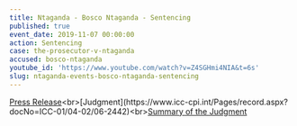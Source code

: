 ```yaml
---
title: Ntaganda - Bosco Ntaganda - Sentencing
published: true
event_date: 2019-11-07 00:00:00
action: Sentencing
case: the-prosecutor-v-ntaganda
accused: bosco-ntaganda
youtube_id: 'https://www.youtube.com/watch?v=Z4SGHmi4NIA&t=6s'
slug: ntaganda-events-bosco-ntaganda-sentencing
---
```


[Press Release](https://www.icc-cpi.int/Pages/item.aspx?name=pr1494#:~:text=On%207%20November%202019%2C%20Trial,of%2030%20years%20of%20imprisonment.)<br>[Judgment](https://www.icc-cpi.int/Pages/record.aspx?docNo=ICC-01/04-02/06-2442)<br>[Summar](https://www.icc-cpi.int/itemsDocuments/191107-ntaganda-sentencing-judgment-summary-eng.pdf)[y of the Judgment](__notset__)
